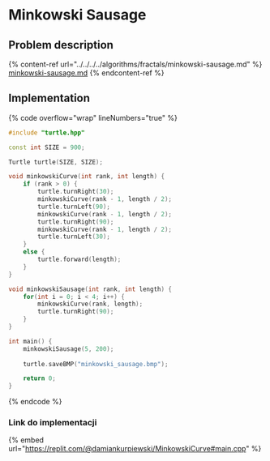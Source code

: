 # Minkowski Sausage

## Problem description

{% content-ref url="../../../../algorithms/fractals/minkowski-sausage.md" %}
[minkowski-sausage.md](../../../../algorithms/fractals/minkowski-sausage.md)
{% endcontent-ref %}

## Implementation

{% code overflow="wrap" lineNumbers="true" %}
```cpp
#include "turtle.hpp"

const int SIZE = 900;

Turtle turtle(SIZE, SIZE);

void minkowskiCurve(int rank, int length) {
    if (rank > 0) {
        turtle.turnRight(30);
        minkowskiCurve(rank - 1, length / 2);
        turtle.turnLeft(90);
        minkowskiCurve(rank - 1, length / 2);
        turtle.turnRight(90);
        minkowskiCurve(rank - 1, length / 2);
        turtle.turnLeft(30);
    }
    else {
        turtle.forward(length);
    }
}

void minkowskiSausage(int rank, int length) {
    for(int i = 0; i < 4; i++) {
        minkowskiCurve(rank, length);
        turtle.turnRight(90);
    }
}

int main() {
    minkowskiSausage(5, 200);
    
    turtle.saveBMP("minkowski_sausage.bmp");

    return 0;
} 
```
{% endcode %}

### Link do implementacji

{% embed url="https://replit.com/@damiankurpiewski/MinkowskiCurve#main.cpp" %}
